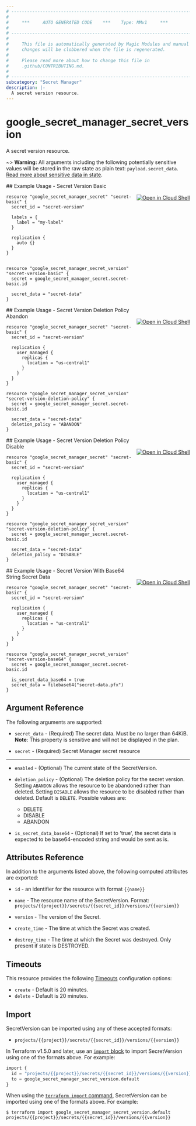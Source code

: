 ```yaml
---
# ----------------------------------------------------------------------------
#
#     ***     AUTO GENERATED CODE    ***    Type: MMv1     ***
#
# ----------------------------------------------------------------------------
#
#     This file is automatically generated by Magic Modules and manual
#     changes will be clobbered when the file is regenerated.
#
#     Please read more about how to change this file in
#     .github/CONTRIBUTING.md.
#
# ----------------------------------------------------------------------------
subcategory: "Secret Manager"
description: |-
  A secret version resource.
---
```


# google\_secret\_manager\_secret\_version

A secret version resource.



~> **Warning:** All arguments including the following potentially sensitive
values will be stored in the raw state as plain text: `payload.secret_data`.
[Read more about sensitive data in state](https://www.terraform.io/language/state/sensitive-data).

<div class = "oics-button" style="float: right; margin: 0 0 -15px">
  <a href="https://console.cloud.google.com/cloudshell/open?cloudshell_git_repo=https%3A%2F%2Fgithub.com%2Fterraform-google-modules%2Fdocs-examples.git&cloudshell_working_dir=secret_version_basic&cloudshell_image=gcr.io%2Fcloudshell-images%2Fcloudshell%3Alatest&open_in_editor=main.tf&cloudshell_print=.%2Fmotd&cloudshell_tutorial=.%2Ftutorial.md" target="_blank">
    <img alt="Open in Cloud Shell" src="//gstatic.com/cloudssh/images/open-btn.svg" style="max-height: 44px; margin: 32px auto; max-width: 100%;">
  </a>
</div>
## Example Usage - Secret Version Basic


```hcl
resource "google_secret_manager_secret" "secret-basic" {
  secret_id = "secret-version"
  
  labels = {
    label = "my-label"
  }

  replication {
    auto {}
  }
}


resource "google_secret_manager_secret_version" "secret-version-basic" {
  secret = google_secret_manager_secret.secret-basic.id

  secret_data = "secret-data"
}
```
<div class = "oics-button" style="float: right; margin: 0 0 -15px">
  <a href="https://console.cloud.google.com/cloudshell/open?cloudshell_git_repo=https%3A%2F%2Fgithub.com%2Fterraform-google-modules%2Fdocs-examples.git&cloudshell_working_dir=secret_version_deletion_policy_abandon&cloudshell_image=gcr.io%2Fcloudshell-images%2Fcloudshell%3Alatest&open_in_editor=main.tf&cloudshell_print=.%2Fmotd&cloudshell_tutorial=.%2Ftutorial.md" target="_blank">
    <img alt="Open in Cloud Shell" src="//gstatic.com/cloudssh/images/open-btn.svg" style="max-height: 44px; margin: 32px auto; max-width: 100%;">
  </a>
</div>
## Example Usage - Secret Version Deletion Policy Abandon


```hcl
resource "google_secret_manager_secret" "secret-basic" {
  secret_id = "secret-version"

  replication {
    user_managed {
      replicas {
        location = "us-central1"
      }
    }
  }
}

resource "google_secret_manager_secret_version" "secret-version-deletion-policy" {
  secret = google_secret_manager_secret.secret-basic.id

  secret_data = "secret-data"
  deletion_policy = "ABANDON"
}
```
<div class = "oics-button" style="float: right; margin: 0 0 -15px">
  <a href="https://console.cloud.google.com/cloudshell/open?cloudshell_git_repo=https%3A%2F%2Fgithub.com%2Fterraform-google-modules%2Fdocs-examples.git&cloudshell_working_dir=secret_version_deletion_policy_disable&cloudshell_image=gcr.io%2Fcloudshell-images%2Fcloudshell%3Alatest&open_in_editor=main.tf&cloudshell_print=.%2Fmotd&cloudshell_tutorial=.%2Ftutorial.md" target="_blank">
    <img alt="Open in Cloud Shell" src="//gstatic.com/cloudssh/images/open-btn.svg" style="max-height: 44px; margin: 32px auto; max-width: 100%;">
  </a>
</div>
## Example Usage - Secret Version Deletion Policy Disable


```hcl
resource "google_secret_manager_secret" "secret-basic" {
  secret_id = "secret-version"

  replication {
    user_managed {
      replicas {
        location = "us-central1"
      }
    }
  }
}

resource "google_secret_manager_secret_version" "secret-version-deletion-policy" {
  secret = google_secret_manager_secret.secret-basic.id

  secret_data = "secret-data"
  deletion_policy = "DISABLE"
}
```
<div class = "oics-button" style="float: right; margin: 0 0 -15px">
  <a href="https://console.cloud.google.com/cloudshell/open?cloudshell_git_repo=https%3A%2F%2Fgithub.com%2Fterraform-google-modules%2Fdocs-examples.git&cloudshell_working_dir=secret_version_with_base64_string_secret_data&cloudshell_image=gcr.io%2Fcloudshell-images%2Fcloudshell%3Alatest&open_in_editor=main.tf&cloudshell_print=.%2Fmotd&cloudshell_tutorial=.%2Ftutorial.md" target="_blank">
    <img alt="Open in Cloud Shell" src="//gstatic.com/cloudssh/images/open-btn.svg" style="max-height: 44px; margin: 32px auto; max-width: 100%;">
  </a>
</div>
## Example Usage - Secret Version With Base64 String Secret Data


```hcl
resource "google_secret_manager_secret" "secret-basic" {
  secret_id = "secret-version"

  replication {
    user_managed {
      replicas {
        location = "us-central1"
      }
    }
  }
}

resource "google_secret_manager_secret_version" "secret-version-base64" {
  secret = google_secret_manager_secret.secret-basic.id

  is_secret_data_base64 = true
  secret_data = filebase64("secret-data.pfx")
}
```

## Argument Reference

The following arguments are supported:


* `secret_data` -
  (Required)
  The secret data. Must be no larger than 64KiB.
  **Note**: This property is sensitive and will not be displayed in the plan.

* `secret` -
  (Required)
  Secret Manager secret resource


- - -


* `enabled` -
  (Optional)
  The current state of the SecretVersion.

* `deletion_policy` - (Optional) The deletion policy for the secret version. Setting `ABANDON` allows the resource
to be abandoned rather than deleted. Setting `DISABLE` allows the resource to be
disabled rather than deleted. Default is `DELETE`. Possible values are:
  * DELETE
  * DISABLE
  * ABANDON

* `is_secret_data_base64` - (Optional) If set to 'true', the secret data is expected to be base64-encoded string and would be sent as is.

## Attributes Reference

In addition to the arguments listed above, the following computed attributes are exported:

* `id` - an identifier for the resource with format `{{name}}`

* `name` -
  The resource name of the SecretVersion. Format:
  `projects/{{project}}/secrets/{{secret_id}}/versions/{{version}}`

* `version` -
  The version of the Secret.

* `create_time` -
  The time at which the Secret was created.

* `destroy_time` -
  The time at which the Secret was destroyed. Only present if state is DESTROYED.


## Timeouts

This resource provides the following
[Timeouts](https://developer.hashicorp.com/terraform/plugin/sdkv2/resources/retries-and-customizable-timeouts) configuration options:

- `create` - Default is 20 minutes.
- `delete` - Default is 20 minutes.

## Import


SecretVersion can be imported using any of these accepted formats:

* `projects/{{project}}/secrets/{{secret_id}}/versions/{{version}}`


In Terraform v1.5.0 and later, use an [`import` block](https://developer.hashicorp.com/terraform/language/import) to import SecretVersion using one of the formats above. For example:

```tf
import {
  id = "projects/{{project}}/secrets/{{secret_id}}/versions/{{version}}"
  to = google_secret_manager_secret_version.default
}
```

When using the [`terraform import` command](https://developer.hashicorp.com/terraform/cli/commands/import), SecretVersion can be imported using one of the formats above. For example:

```
$ terraform import google_secret_manager_secret_version.default projects/{{project}}/secrets/{{secret_id}}/versions/{{version}}
```
